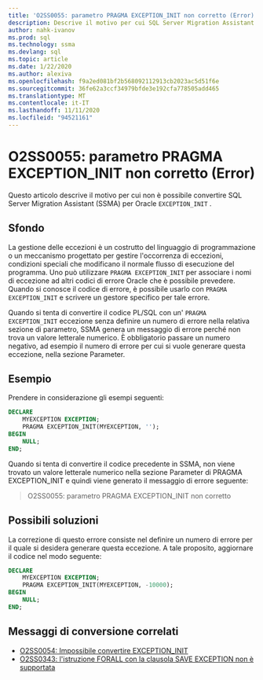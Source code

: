 ```yaml
---
title: 'O2SS0055: parametro PRAGMA EXCEPTION_INIT non corretto (Error)'
description: Descrive il motivo per cui SQL Server Migration Assistant (SSMA) per Oracle non è in grado di convertire EXCEPTION_INIT messaggio di errore O2SS0055.
author: nahk-ivanov
ms.prod: sql
ms.technology: ssma
ms.devlang: sql
ms.topic: article
ms.date: 1/22/2020
ms.author: alexiva
ms.openlocfilehash: f9a2ed081bf2b568092112913cb2023ac5d51f6e
ms.sourcegitcommit: 36fe62a3ccf34979bfde3e192cfa778505add465
ms.translationtype: MT
ms.contentlocale: it-IT
ms.lasthandoff: 11/11/2020
ms.locfileid: "94521161"
---
```

# <a name="o2ss0055-incorrect-exception_init-pragma-parameter-error"></a>O2SS0055: parametro PRAGMA EXCEPTION_INIT non corretto (Error)

Questo articolo descrive il motivo per cui non è possibile convertire SQL Server Migration Assistant (SSMA) per Oracle `EXCEPTION_INIT` .

## <a name="background"></a>Sfondo

La gestione delle eccezioni è un costrutto del linguaggio di programmazione o un meccanismo progettato per gestire l'occorrenza di eccezioni, condizioni speciali che modificano il normale flusso di esecuzione del programma. Uno può utilizzare `PRAGMA EXCEPTION_INIT` per associare i nomi di eccezione ad altri codici di errore Oracle che è possibile prevedere. Quando si conosce il codice di errore, è possibile usarlo con `PRAGMA EXCEPTION_INIT` e scrivere un gestore specifico per tale errore.

Quando si tenta di convertire il codice PL/SQL con un' `PRAGMA EXCEPTION_INIT` eccezione senza definire un numero di errore nella relativa sezione di parametro, SSMA genera un messaggio di errore perché non trova un valore letterale numerico. È obbligatorio passare un numero negativo, ad esempio il numero di errore per cui si vuole generare questa eccezione, nella sezione Parameter.

## <a name="example"></a>Esempio

Prendere in considerazione gli esempi seguenti:

```sql
DECLARE
    MYEXCEPTION EXCEPTION;
    PRAGMA EXCEPTION_INIT(MYEXCEPTION, '');
BEGIN
    NULL;
END;
```

Quando si tenta di convertire il codice precedente in SSMA, non viene trovato un valore letterale numerico nella sezione Parameter di PRAGMA EXCEPTION_INIT e quindi viene generato il messaggio di errore seguente:

> O2SS0055: parametro PRAGMA EXCEPTION_INIT non corretto

## <a name="possible-remedies"></a>Possibili soluzioni

La correzione di questo errore consiste nel definire un numero di errore per il quale si desidera generare questa eccezione. A tale proposito, aggiornare il codice nel modo seguente:

```sql
DECLARE
    MYEXCEPTION EXCEPTION;
    PRAGMA EXCEPTION_INIT(MYEXCEPTION, -10000);
BEGIN
    NULL;
END;
```

## <a name="related-conversion-messages"></a>Messaggi di conversione correlati

* [O2SS0054: Impossibile convertire EXCEPTION_INIT](o2ss0054.md)
* [O2SS0343: l'istruzione FORALL con la clausola SAVE EXCEPTION non è supportata](o2ss0343.md)
